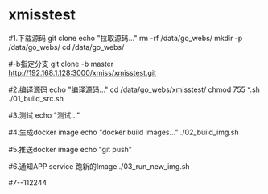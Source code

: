 # xmisstest


#1.下载源码 git clone
echo "拉取源码..."
rm -rf /data/go_webs/
mkdir -p /data/go_webs/
cd /data/go_webs/

#-b指定分支
git clone -b master http://192.168.1.128:3000/xmiss/xmisstest.git


#2.编译源码
echo "编译源码..."
cd /data/go_webs/xmisstest/
chmod 755 *.sh
./01_build_src.sh

#3.测试
echo "测试..."

#4.生成docker image
echo "docker build images..."
./02_build_img.sh

#5.推送docker image
echo "git push"


#6.通知APP service 跑新的Image
./03_run_new_img.sh

#7--112244
